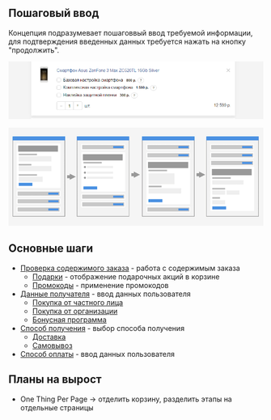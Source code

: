 ## Пошаговый ввод
Концепция подразумевает пошаговвый ввод требуемой информации, для подтверждения введенных данных требуется нажать на кнопку "продолжить".

![Обычное состояние](../__source/cart___order-list.png)

![Аккордеон](../__source/accordion.png)


## Основные шаги
* [Проверка содержимого заказа](order-list/) - работа с содержимым заказа
	* [Подарки](order-list/Readme.md/#Отображение-подарков) - отображение подарочных акций в корзине
	* [Промокоды](order-list/Readme.md/#Отображение-скидки-по-промокоду) - применение промокодов
* [Данные получателя](user-info/) - ввод данных пользователя
	* [Покупка от частного лица](user-info/personal.md)
	* [Покупка от организации](user-info/company.md)
	* [Бонусная программа](user-info/bonus.md) 
* [Способ получения](getting/) - выбор способа получения
	* [Доставка](getting/delivery/)
	* [Самовывоз](getting/pickup/)
* [Способ оплаты](payment/) - ввод данных пользователя


## Планы на вырост
* One Thing Per Page → отделить корзину, разделить этапы на отдельные страницы 
